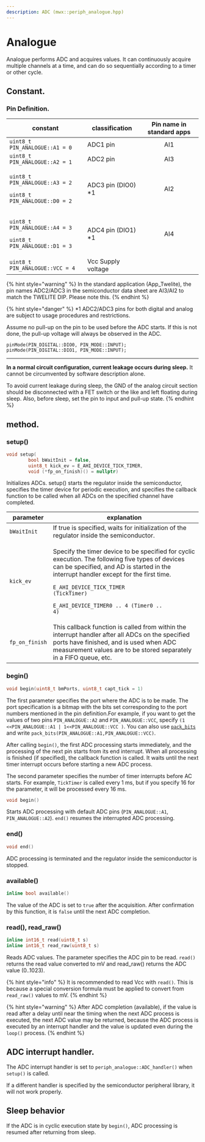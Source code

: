 ```yaml
---
description: ADC (mwx::periph_analogue.hpp)
---
```


# Analogue

Analogue performs ADC and acquires values. It can continuously acquire multiple channels at a time, and can do so sequentially according to a timer or other cycle.

## Constant.

### Pin Definition.

| constant                                                                                         | classification      | Pin name in standard apps |
| ------------------------------------------------------------------------------------------------ | ------------------- | :-----------------------: |
| `uint8_t PIN_ANALOGUE::A1 = 0`                                                                   | ADC1 pin            |            AI1            |
| `uint8_t PIN_ANALOGUE::A2 = 1`                                                                   | ADC2 pin            |            AI3            |
| <p><code>uint8_t PIN_ANALOGUE::A3 = 2</code></p><p><code>uint8_t PIN_ANALOGUE::D0 = 2</code></p> | ADC3 pin (DIO0) \*1 |            AI2            |
| <p><code>uint8_t PIN_ANALOGUE::A4 = 3</code></p><p><code>uint8_t PIN_ANALOGUE::D1 = 3</code></p> | ADC4 pin (DIO1) \*1 |            AI4            |
| `uint8_t PIN_ANALOGUE::VCC = 4`                                                                  | Vcc Supply voltage  |                           |

{% hint style="warning" %}
In the standard application (App\_Twelite), the pin names ADC2/ADC3 in the semiconductor data sheet are AI3/AI2 to match the TWELITE DIP. Please note this.
{% endhint %}

{% hint style="danger" %}
\*1 ADC2/ADC3 pins for both digital and analog are subject to usage procedures and restrictions.

Assume no pull-up on the pin to be used before the ADC starts. If this is not done, the pull-up voltage will always be observed in the ADC.

```
pinMode(PIN_DIGITAL::DIO0, PIN_MODE::INPUT); 
pinMode(PIN_DIGITAL::DIO1, PIN_MODE::INPUT);
```

****

**In a normal circuit configuration, current leakage occurs during sleep.** It cannot be circumvented by software description alone.

To avoid current leakage during sleep, the GND of the analog circuit section should be disconnected with a FET switch or the like and left floating during sleep. Also, before sleep, set the pin to input and pull-up state.
{% endhint %}



## method.

### setup()

```cpp
void setup(
        bool bWaitInit = false,
        uint8_t kick_ev = E_AHI_DEVICE_TICK_TIMER,
        void (*fp_on_finish)() = nullptr) 
```

Initializes ADCs. setup() starts the regulator inside the semiconductor, specifies the timer device for periodic execution, and specifies the callback function to be called when all ADCs on the specified channel have completed.

| parameter      | explanation                                                                                                                                                                                                                                                                                                        |
| -------------- | ------------------------------------------------------------------------------------------------------------------------------------------------------------------------------------------------------------------------------------------------------------------------------------------------------------------ |
| `bWaitInit`    | If true is specified, waits for initialization of the regulator inside the semiconductor.                                                                                                                                                                                                                          |
| `kick_ev`      | <p>Specify the timer device to be specified for cyclic execution. The following five types of devices can be specified, and AD is started in the interrupt handler except for the first time.</p><p><code>E_AHI_DEVICE_TICK_TIMER (TickTimer)</code></p><p><code>E_AHI_DEVICE_TIMER0 .. 4 (Timer0 .. 4)</code></p> |
| `fp_on_finish` | This callback function is called from within the interrupt handler after all ADCs on the specified ports have finished, and is used when ADC measurement values are to be stored separately in a FIFO queue, etc.                                                                                                  |



### begin()

```cpp
void begin(uint8_t bmPorts, uint8_t capt_tick = 1)
```

The first parameter specifies the port where the ADC is to be made. The port specification is a bitmap with the bits set corresponding to the port numbers mentioned in the pin definition.For example, if you want to get the values of two pins `PIN_ANALOGUE::A2` and `PIN_ANALOGUE::VCC`, specify `(1 <<PIN_ANALOGUE::A1 | 1<<PIN_ANALOGUE::VCC )`. You can also use [`pack_bits`](../funcs/utility/pack\_bits.md) and write `pack_bits(PIN_ANALOGUE::A1,PIN_ANALOGUE::VCC)`.

After calling `begin()`, the first ADC processing starts immediately, and the processing of the next pin starts from its end interrupt. When all processing is finished (if specified), the callback function is called. It waits until the next timer interrupt occurs before starting a new ADC process.

The second parameter specifies the number of timer interrupts before AC starts. For example, `TickTimer` is called every 1 ms, but if you specify 16 for the parameter, it will be processed every 16 ms.

```cpp
void begin()
```

Starts ADC processing with default ADC pins (`PIN_ANALOGUE::A1`, `PIN_ANALOGUE::A2`). `end()` resumes the interrupted ADC processing.



### end()

```cpp
void end()
```

ADC processing is terminated and the regulator inside the semiconductor is stopped.



### available()

```cpp
inline bool available()
```

The value of the ADC is set to `true` after the acquisition. After confirmation by this function, it is `false` until the next ADC completion.



### read(), read\_raw()

```cpp
inline int16_t read(uint8_t s)
inline int16_t read_raw(uint8_t s)
```

Reads ADC values. The parameter specifies the ADC pin to be read. `read()` returns the read value converted to mV and read\_raw() returns the ADC value (0..1023).

{% hint style="info" %}
It is recommended to read Vcc with `read()`. This is because a special conversion formula must be applied to convert from `read_raw()` values to mV.
{% endhint %}

{% hint style="warning" %}
After ADC completion (available), if the value is read after a delay until near the timing when the next ADC process is executed, the next ADC value may be returned, because the ADC process is executed by an interrupt handler and the value is updated even during the `loop()` process.
{% endhint %}



## ADC interrupt handler.

The ADC interrupt handler is set to `periph_analogue::ADC_handler()` when `setup()` is called.

If a different handler is specified by the semiconductor peripheral library, it will not work properly.



## Sleep behavior

If the ADC is in cyclic execution state by `begin()`, ADC processing is resumed after returning from sleep.
